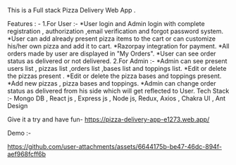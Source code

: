 This is a Full stack Pizza Delivery Web App .

Features : -
1.For User :-
*User login and Admin login with complete registration , authorization ,email verification and forgot password system.
*User can add already present pizza items to the cart or can customize his/her own pizza and add it to cart.
*Razorpay integration for payment.
*All orders made by user are displayed in "My Orders".
*User can see order status as delivered or not delivered.
2.For Admin :-
*Admin can see present users list , pizzas list ,orders list ,bases list and toppings list.
*Edit or delete the pizzas present .
*Edit or delete the pizza bases and toppings present.
*Add new pizzas , pizza bases and toppings.
*Admin can change order status as delivered from his side which will get reflected to User.
Tech Stack :-
   Mongo DB , React js , Express js , Node js, Redux, Axios , Chakra UI , Ant Design

Give it a try and have fun-
https://pizza-delivery-app-e1273.web.app/

Demo :-        

https://github.com/user-attachments/assets/6644175b-be47-46dc-894f-aef968fcff6b

